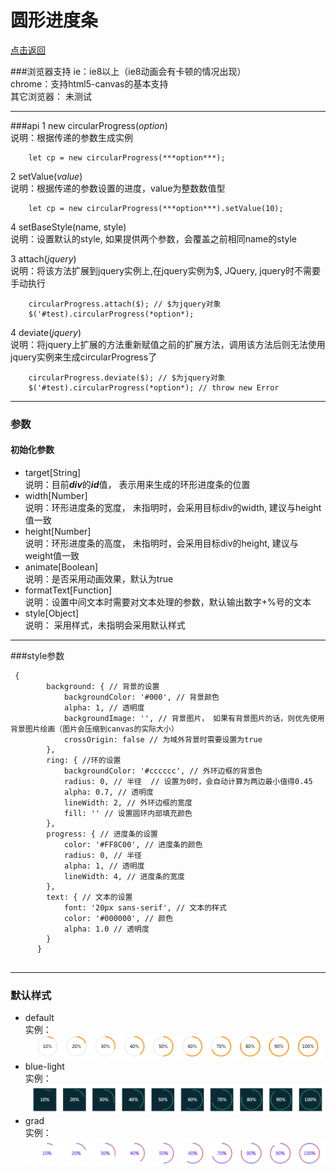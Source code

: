 <h1>圆形进度条</h1>  
  
[点击返回](../README.md "点击返回")  


###浏览器支持 
ie：ie8以上（ie8动画会有卡顿的情况出现）  
chrome：支持html5-canvas的基本支持  
其它浏览器： 未测试
<hr />

###api
1 new circularProgress(*option*)     
说明：根据传递的参数生成实例      
```
    let cp = new circularProgress(***option***);
```  
  
2 setValue(*value*)  
说明：根据传递的参数设置的进度，value为整数数值型  
```
    let cp = new circularProgress(***option***).setValue(10);
```  

4 setBaseStyle(name, style)  
说明：设置默认的style, 如果提供两个参数，会覆盖之前相同name的style

3 attach(*jquery*)  
说明：将该方法扩展到jquery实例上,在jquery实例为$, JQuery, jquery时不需要手动执行  
```
    circularProgress.attach($); // $为jquery对象
    $('#test).circularProgress(*option*);
```

4 deviate(*jquery*)  
说明：将jquery上扩展的方法重新赋值之前的扩展方法，调用该方法后则无法使用jquery实例来生成circularProgress了  
```
    circularProgress.deviate($); // $为jquery对象
    $('#test).circularProgress(*option*); // throw new Error
```
***
### 参数
#### 初始化参数
- target[String]   
说明：目前***div***的***id***值， 表示用来生成的环形进度条的位置
- width[Number]  
说明：环形进度条的宽度， 未指明时，会采用目标div的width, 建议与height值一致
- height[Number]  
说明：环形进度条的高度， 未指明时，会采用目标div的height, 建议与weight值一致
- animate[Boolean]  
说明：是否采用动画效果，默认为true
- formatText[Function]  
说明：设置中间文本时需要对文本处理的参数，默认输出数字+%号的文本
- style[Object]   
说明： 采用样式，未指明会采用默认样式
---
###style参数
```
 {
        background: { // 背景的设置  
            backgroundColor: '#000', // 背景颜色
            alpha: 1, // 透明度
            backgroundImage: '', // 背景图片， 如果有背景图片的话，则优先使用背景图片绘画（图片会压缩到canvas的实际大小）
            crossOrigin: false // 为域外背景时需要设置为true
        },
        ring: { //环的设置
            backgroundColor: '#cccccc', // 外环边框的背景色
            radius: 0, // 半径  // 设置为0时，会自动计算为两边最小值得0.45
            alpha: 0.7, // 透明度
            lineWidth: 2, // 外环边框的宽度
            fill: '' // 设置圆环内部填充颜色
        },
        progress: { // 进度条的设置
            color: '#FF8C00', // 进度条的颜色
            radius: 0, // 半径
            alpha: 1, // 透明度
            lineWidth: 4, // 进度条的宽度
        },
        text: { // 文本的设置
            font: '20px sans-serif', // 文本的样式
            color: '#000000', // 颜色
            alpha: 1.0 // 透明度
        }
      }
      
```
---
### 默认样式
* default  
实例：  
![](./resources/default.png '描述')  
* blue-light  
实例：
![](./resources/blue-light.png '描述') 
* grad  
实例：
![](./resources/grad.png '描述') 